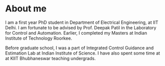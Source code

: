 # About me
I am a first year PhD student in Department of Electrical Engineering, at IIT Delhi. I am fortunate to be advised by Prof. Deepak Patil in the Laboratory for Control and Automation. Earlier, I completed my Masters at Indian Institute of Technology Roorkee.

Before graduate school, I was a part of Integrated Control Guidance and Estimation Lab at Indian Institute of Science. I have also spent some time at at KIIT Bhubhaneswar teaching undergrads.
